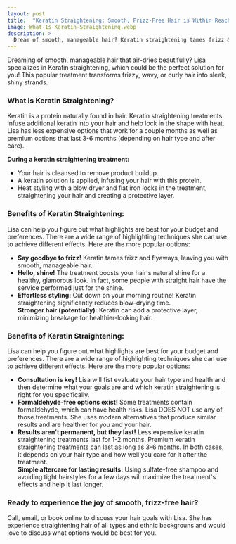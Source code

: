 ```yaml
---
layout: post
title:  "Keratin Straightening: Smooth, Frizz-Free Hair is Within Reach!"
image: What-Is-Keratin-Straightening.webp
description: >
  Dream of smooth, manageable hair? Keratin straightening tames frizz & boosts shine. Learn the benefits & if it's right for you!
---
```


<div class="article-text">
  <section class="intro">
  <p>
  Dreaming of smooth, manageable hair that air-dries beautifully? Lisa specializes in Keratin straightening, which could be the perfect solution for you! This popular treatment transforms frizzy, wavy, or curly hair into sleek, shiny strands.
  </p>
  </section>
  <!--excerpt-->
  <h3 class="lead" id="what-are-binaural-beats">
  What is Keratin Straightening?
  </h3>
  <section>
    <p>
    Keratin is a protein naturally found in hair. Keratin straightening treatments infuse additional keratin into your hair and help lock in the shape with heat. Lisa has less expensive options that work for a couple months as well as premium options that last 3-6 months (depending on hair type and after care).
    </p>
    <p>
    <b>During a keratin straightening treatment:</b>
    </p>
    <ul>
    <li>
    Your hair is cleansed to remove product buildup.
    </li>
    <li>
    A keratin solution is applied, infusing your hair with this protein.
    </li>
    <li>
    Heat styling with a blow dryer and flat iron locks in the treatment, straightening your hair and creating a protective layer.
    </li>
    </ul>
  </section>
  <h3 class="lead" id="what-are-binaural-beats">
  Benefits of Keratin Straightening:
  </h3>
  <section>
    <p>
    Lisa can help you figure out what highlights are best for your budget and preferences. There are a wide range of highlighting techniques she can use to achieve different effects. Here are the more popular options:
    </p>
    <ul>
    <li>
    <b>Say goodbye to frizz!</b> Keratin tames frizz and flyaways, leaving you with smooth, manageable hair.
    </li>
    <li>
    <b>Hello, shine!</b> The treatment boosts your hair's natural shine for a healthy, glamorous look. In fact, some people with straight hair have the service performed just for the shine.
    </li>
    <li>
    <b>Effortless styling:</b> Cut down on your morning routine! Keratin straightening significantly reduces blow-drying time.
    </li>
    <b>Stronger hair (potentially):</b> Keratin can add a protective layer, minimizing breakage for healthier-looking hair.
    </ul>
  </section>
  <h3 class="lead" id="what-are-binaural-beats">
  Benefits of Keratin Straightening:
  </h3>
  <section>
    <p>
    Lisa can help you figure out what highlights are best for your budget and preferences. There are a wide range of highlighting techniques she can use to achieve different effects. Here are the more popular options:
    </p>
    <ul>
    <li>
    <b>Consultation is key!</b> Lisa will fist evaluate your hair type and health and then determine what your goals are and which keratin straightening is right for you specifically.
    </li>
    <li>
    <b>Formaldehyde-free options exist!</b> Some treatments contain formaldehyde, which can have health risks. Lisa DOES NOT use any of those treatments. She uses modern alternatives that produce similar results and are healthier for you and your hair.
    </li>
    <li>
    <b>Results aren't permanent, but they last!</b> Less expensive keratin straightening treatments last for 1-2 months. Premium keratin straightening treatments can last as long as 3-6 months. In both cases, it depends on your hair type and how well you care for it after the treatment.
    </li>
    <b>Simple aftercare for lasting results:</b> Using sulfate-free shampoo and avoiding tight hairstyles for a few days will maximize the treatment's effects and help it last longer.
    </ul>
  </section>
  <h3 class="lead" id="what-are-binaural-beats">
  Ready to experience the joy of smooth, frizz-free hair? 
  </h3>
  <section>
    <p>
    Call, email, or book online to discuss your hair goals with Lisa. She has experience straightening hair of all types and ethnic backgrouns and would love to discuss what options would be best for you.
    </p>
  </section>  
</div>